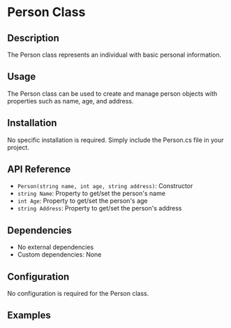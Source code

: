 # Person Class

## Description
The Person class represents an individual with basic personal information.

## Usage
The Person class can be used to create and manage person objects with properties such as name, age, and address.

## Installation
No specific installation is required. Simply include the Person.cs file in your project.

## API Reference
- `Person(string name, int age, string address)`: Constructor
- `string Name`: Property to get/set the person's name
- `int Age`: Property to get/set the person's age
- `string Address`: Property to get/set the person's address

## Dependencies
- No external dependencies
- Custom dependencies: None

## Configuration
No configuration is required for the Person class.

## Examples
